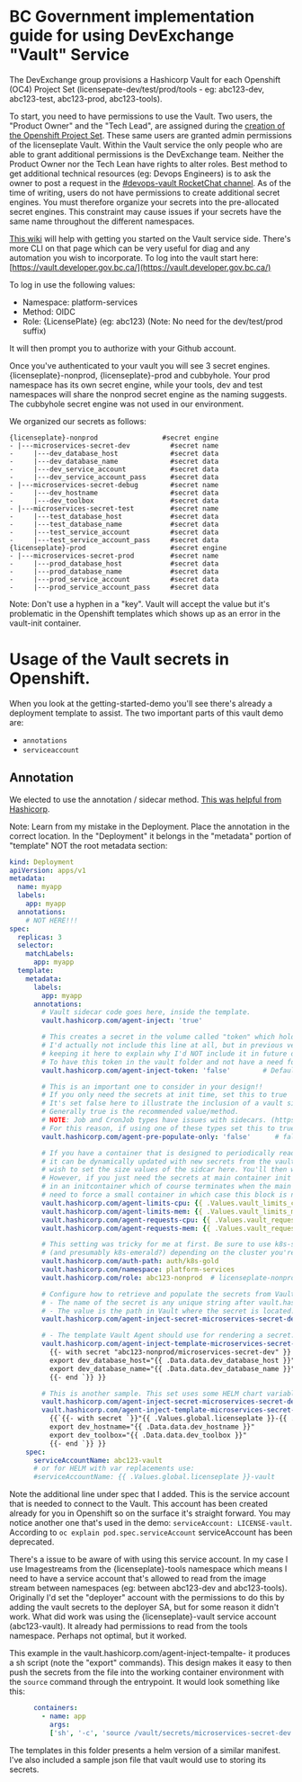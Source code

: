 # BC Government implementation guide for using DevExchange "Vault" Service

The DevExchange group provisions a Hashicorp Vault for each Openshift (OC4) Project Set (licensepate-dev/test/prod/tools - eg: abc123-dev, abc123-test, abc123-prod, abc123-tools).

To start, you need to have permissions to use the Vault. Two users, the "Product Owner" and the "Tech Lead", are assigned during the [creation of the Openshift Project Set](https://registry.developer.gov.bc.ca/). These same users are granted admin permissions of the licenseplate Vault. Within the Vault service the only people who are able to grant additional permissions is the DevExchange team. Neither the Product Owner nor the Tech Lean have rights to alter roles. Best method to get additional technical resources (eg: Devops Engineers) is to ask the owner to post a request in the [#devops-vault RocketChat channel](https://chat.developer.gov.bc.ca/channel/devops-vault). As of the time of writing, users do not have permissions to create additional secret engines. You must therefore organize your secrets into the pre-allocated secret engines. This constraint may cause issues if your secrets have the same name throughout the different namespaces.

[This wiki](https://github.com/BCDevOps/openshift-wiki/blob/master/docs/Vault/VaultGettingStarted.md) will help with getting you started on the Vault service side.  There's more CLI on that page which can be very useful for diag and any automation you wish to incorporate.
To log into the vault start here: [https://vault.developer.gov.bc.ca/](https://vault.developer.gov.bc.ca/)

To log in use the following values:

- Namespace: platform-services
- Method: OIDC
- Role: {LicensePlate}  (eg: abc123) (Note: No need for the dev/test/prod suffix)

It will then prompt you to authorize with your Github account.

Once you've authenticated to your vault you will see 3 secret engines. {licenseplate}-nonprod, {licenseplate}-prod and cubbyhole. Your prod namespace has its own secret engine, while your tools, dev and test namespaces will share the nonprod secret engine as the naming suggests. The cubbyhole secret engine was not used in our environment.

We organized our secrets as follows:

```
{licenseplate}-nonprod                #secret engine
- |---microservices-secret-dev          #secret name
-     |---dev_database_host             #secret data
-     |---dev_database_name             #secret data
-     |---dev_service_account           #secret data
-     |---dev_service_account_pass      #secret data
- |---microservices-secret-debug        #secret name
-     |---dev_hostname                  #secret data
-     |---dev_toolbox                   #secret data
- |---microservices-secret-test         #secret name
-     |---test_database_host            #secret data
-     |---test_database_name            #secret data
-     |---test_service_account          #secret data
-     |---test_service_account_pass     #secret data
{licenseplate}-prod                     #secret engine
- |---microservices-secret-prod         #secret name
-     |---prod_database_host            #secret data
-     |---prod_database_name            #secret data
-     |---prod_service_account          #secret data
-     |---prod_service_account_pass     #secret data
```

Note: Don't use a hyphen in a "key".  Vault will accept the value but it's problematic in the Openshift templates which shows up as an error in the vault-init container.

# Usage of the Vault secrets in Openshift.

When you look at the getting-started-demo you'll see there's already a deployment template to assist. The two important parts of this vault demo are:
- `annotations`
- `serviceaccount`

## Annotation
We elected to use the annotation / sidecar method. [This was helpful from Hashicorp](https://www.vaultproject.io/docs/platform/k8s/injector/examples).

Note: Learn from my mistake in the Deployment. Place the annotation in the correct location. In the "Deployment" it belongs in the "metadata" portion of "template" NOT the root metadata section:

```yaml
kind: Deployment
apiVersion: apps/v1
metadata:
  name: myapp
  labels:
    app: myapp
  annotations:
    # NOT HERE!!!
spec:
  replicas: 3
  selector:
    matchLabels:
      app: myapp
  template:
    metadata:
      labels:
        app: myapp
      annotations:
        # Vault sidecar code goes here, inside the template.
        vault.hashicorp.com/agent-inject: 'true'

        # This creates a secret in the volume called "token" which holds the token used to talk directly to vault.
        # I'd actually not include this line at all, but in previous versions of this repo I included it so am
        # keeping it here to explain why I'd NOT include it in future deployments unless required.
        # To have this token in the vault folder and not have a need for it is just a security exposure.
        vault.hashicorp.com/agent-inject-token: 'false'        # Default is false

        # This is an important one to consider in your design!!
        # If you only need the secrets at init time, set this to true
        # It's set false here to illustrate the inclusion of a vault sidecar
        # Generally true is the recommended value/method.
        # NOTE: Job and CronJob types have issues with sidecars. (https://medium.com/finnovate-io/how-to-prevent-kubernetes-cron-jobs-with-sidecar-containers-from-getting-stuck-912c0f1497a3)
        # For this reason, if using one of these types set this to true
        vault.hashicorp.com/agent-pre-populate-only: 'false'      # false is the default, but I'd recommended true

        # If you have a container that is designed to periodically read the secrets from the secrets file so that
        # it can be dynamically updated with new secrets from the vault then you'll need the vault sidecar and may
        # wish to set the size values of the sidcar here. You'll then want to set the above agent-inject-token to true.
        # However, if you just need the secrets at main container init (eg in the entrypoint) then this is done
        # in an initcontainer which of course terminates when the main container starts so you probably won't
        # need to force a small container in which case this block is not required.
        vault.hashicorp.com/agent-limits-cpu: {{ .Values.vault_limits_cpu }}
        vault.hashicorp.com/agent-limits-mem: {{ .Values.vault_limits_mem }}
        vault.hashicorp.com/agent-requests-cpu: {{ .Values.vault_requests_cpu }}
        vault.hashicorp.com/agent-requests-mem: {{ .Values.vault_requests_mem }}

        # This setting was tricky for me at first. Be sure to use k8s-silver, k8s-gold, or k8s-golddr
        # (and presumably k8s-emerald?) depending on the cluster you're running. Gold can't call GoldDR's vault
        vault.hashicorp.com/auth-path: auth/k8s-gold
        vault.hashicorp.com/namespace: platform-services
        vault.hashicorp.com/role: abc123-nonprod  # licenseplate-nonprod or licenseplate-prod are your options

        # Configure how to retrieve and populate the secrets from Vault:
        # - The name of the secret is any unique string after vault.hashicorp.com/agent-inject-secret-<name>
        # - The value is the path in Vault where the secret is located.
        vault.hashicorp.com/agent-inject-secret-microservices-secret-dev: abc123-nonprod/microservices-secret-dev

        # - The template Vault Agent should use for rendering a secret:
        vault.hashicorp.com/agent-inject-template-microservices-secret-dev: |
          {{- with secret "abc123-nonprod/microservices-secret-dev" }}
          export dev_database_host="{{ .Data.data.dev_database_host }}"
          export dev_database_name="{{ .Data.data.dev_database_name }}"
          {{- end `}} }}

        # This is another sample. This set uses some HELM chart variable replacements. There's a bit of magic with the ` symbol in the agent-inject-template section. It also required some additional braces {}. You can use this as an example of what worked for me.
        vault.hashicorp.com/agent-inject-secret-microservices-secret-debug: {{ .Values.global.licenseplate }}-{{ .Values.global.vault_engine }}/microservices-secret-debug
        vault.hashicorp.com/agent-inject-template-microservices-secret-debug: |
          {{`{{- with secret `}}"{{ .Values.global.licenseplate }}-{{ .Values.global.vault_engine }}/microservices-secret-debug"{{` }}
          export dev_hostname="{{ .Data.data.dev_hostname }}"
          export dev_toolbox="{{ .Data.data.dev_toolbox }}"
          {{- end `}} }}
    spec:
      serviceAccountName: abc123-vault
      # or for HELM with var replacements use:
      #serviceAccountName: {{ .Values.global.licenseplate }}-vault
  ```

Note the additional line under spec that I added. This is the service account that is needed to connect to the Vault. This account has been created already for you in Openshift so on the surface it's straight forward. You may notice another one that's used in the demo: `serviceAccount: LICENSE-vault`. According to `oc explain pod.spec.serviceAccount` serviceAccount has been deprecated.

There's a issue to be aware of with using this service account. In my case I use Imagestreams from the {licenseplate}-tools namespace which means I need to have a service account that's allowed to read from the image stream between namespaces (eg: between abc123-dev and abc123-tools). Originally I'd set the "deployer" account with the permissions to do this by adding the vault secrets to the deployer SA, but for some reason it didn't work. What did work was using the {licenseplate}-vault service account (abc123-vault). It already had permissions to read from the tools namespace. Perhaps not optimal, but it worked.

This example in the vault.hashicorp.com/agent-inject-tempalte-<key> it produces a sh script (note the "export" commands). This design makes it easy to then push the secrets from the file into the working container environment with the `source` command through the entrypoint. It would look something like this:
```yaml
      containers:
        - name: app
          args:
          ['sh', '-c', 'source /vault/secrets/microservices-secret-dev && /entrypoint.sh']
```

The templates in this folder presents a helm version of a similar manifest. I've also included a sample json file that vault would use to storing its secrets.
